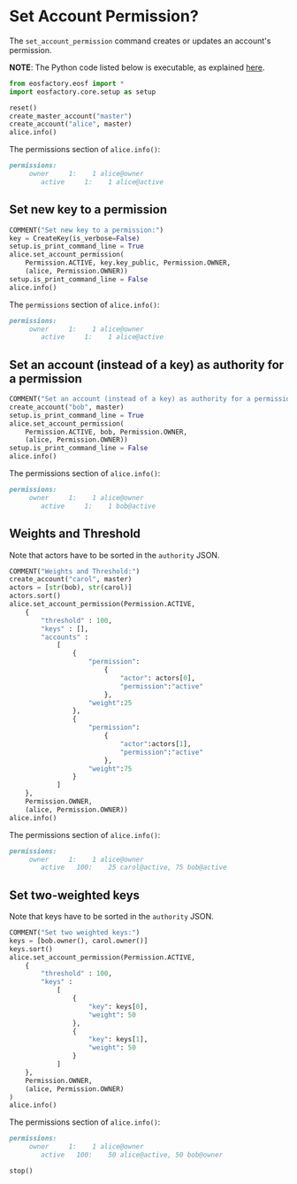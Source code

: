 # Set Account Permission?

The `set_account_permission` command creates or updates an account's permission.

**NOTE**: The Python code listed below is executable, as explained [here](../README.html).

```python
from eosfactory.eosf import *
import eosfactory.core.setup as setup
```

```python
reset()
create_master_account("master")
create_account("alice", master)
alice.info()
```

The permissions section of `alice.info()`:

```md
permissions:
     owner     1:    1 alice@owner
        active     1:    1 alice@active
```

## Set new key to a permission
```python
COMMENT("Set new key to a permission:")
key = CreateKey(is_verbose=False)
setup.is_print_command_line = True
alice.set_account_permission(
    Permission.ACTIVE, key.key_public, Permission.OWNER, 
    (alice, Permission.OWNER))
setup.is_print_command_line = False
alice.info()
```

The `permissions` section of `alice.info()`:

```md
permissions:
     owner     1:    1 alice@owner
        active     1:    1 alice@active
```

## Set an account (instead of a key) as authority for a permission
```python
COMMENT("Set an account (instead of a key) as authority for a permission:")
create_account("bob", master)
setup.is_print_command_line = True
alice.set_account_permission(
    Permission.ACTIVE, bob, Permission.OWNER, 
    (alice, Permission.OWNER))
setup.is_print_command_line = False
alice.info()
```

The permissions section of `alice.info()`:

```md
permissions:
     owner     1:    1 alice@owner
        active     1:    1 bob@active
```

## Weights and Threshold

Note that actors have to be sorted in the ``authority`` JSON.

```python
COMMENT("Weights and Threshold:")
create_account("carol", master)
actors = [str(bob), str(carol)]
actors.sort()
alice.set_account_permission(Permission.ACTIVE,
    {
        "threshold" : 100, 
        "keys" : [], 
        "accounts" : 
            [
                {
                    "permission":
                        {
                            "actor": actors[0],
                            "permission":"active"
                        },
                    "weight":25
                }, 
                {	
                    "permission":
                        {
                            "actor":actors[1],
                            "permission":"active"
                        },
                    "weight":75
                }
            ]
    },
    Permission.OWNER,
    (alice, Permission.OWNER))
alice.info()
```
The permissions section of `alice.info()`:
```md
permissions:
     owner     1:    1 alice@owner
        active   100:    25 carol@active, 75 bob@active
```

## Set two-weighted keys

Note that keys have to be sorted in the ``authority`` JSON.
```python
COMMENT("Set two weighted keys:")
keys = [bob.owner(), carol.owner()]
keys.sort()
alice.set_account_permission(Permission.ACTIVE,
    {
        "threshold" : 100, 
        "keys" : 
            [
                {
                    "key": keys[0],
                    "weight": 50
                },
                {
                    "key": keys[1],
                    "weight": 50
                }                    
            ]
    },
    Permission.OWNER,
    (alice, Permission.OWNER)
)
alice.info()
```
The permissions section of `alice.info()`:

```md
permissions:
     owner     1:    1 alice@owner
        active   100:    50 alice@active, 50 bob@owner
```

```python
stop()
```

